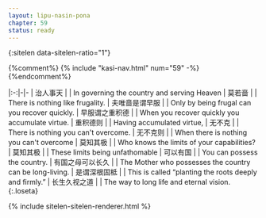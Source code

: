 ```yaml
---
layout: lipu-nasin-pona
chapter: 59
status: ready
---
```


{:sitelen data-sitelen-ratio="1"}

{%comment%}
{% include "kasi-nav.html" num="59" -%}
{%endcomment%}

|:-:|-|-
| 治人事天             |  | In governing the country and serving Heaven
| 莫若啬               |  | There is nothing like frugality.
| 夫唯啬<wbr/>是谓早服 |  | Only by being frugal can you recover quickly.
| 早服谓之<wbr/>重积德 |  | When you recover quickly you accumulate virtue.
| 重积德则             |  | Having accumulated virtue,
| 无不克               |  | There is nothing you can't overcome.
| 无不克则             |  | When there is nothing you can't overcome
| 莫知其极             |  | Who knows the limits of your capabilities?
| 莫知其极             |  | These limits being unfathomable
| 可以有国             |  | You can possess the country.
| 有国之母<wbr/>可以长久 |  | The Mother who possesses the country can be long-living.
| 是谓深根固柢         |  | This is called “planting the roots deeply and firmly.”
| 长生久视之道         |  | The way to long life and eternal vision.
{:.loseta}

{% include sitelen-sitelen-renderer.html %}
